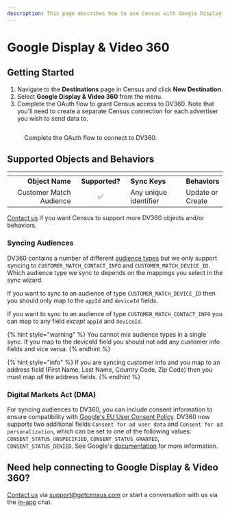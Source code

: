 ```yaml
---
description: This page describes how to use Census with Google Display & Video 360.
---
```


# Google Display & Video 360

## Getting Started

1. Navigate to the **Destinations** page in Census and click **New Destination**.
2. Select **Google Display & Video 360** from the menu.
3. Complete the OAuth flow to grant Census access to DV360. Note that you'll need to create a separate Census connection for each advertiser you wish to send data to.

<figure><img src="../.gitbook/assets/google-dv360.png" alt=""><figcaption><p>Complete the OAuth flow to connect to DV360.</p></figcaption></figure>

## Supported Objects and Behaviors

<table data-header-hidden><thead><tr><th width="251" align="right"></th><th width="134" align="center"></th><th width="190"></th><th></th></tr></thead><tbody><tr><td align="right"><strong>Object Name</strong></td><td align="center"><strong>Supported?</strong></td><td><strong>Sync Keys</strong></td><td><strong>Behaviors</strong></td></tr><tr><td align="right">Customer Match Audience</td><td align="center">✅</td><td>Any unique identifier</td><td>Update or Create</td></tr></tbody></table>

[Contact us](mailto:support@getcensus.com) if you want Census to support more DV360 objects and/or behaviors.

### Syncing Audiences

DV360 contains a number of different [audience types](https://developers.google.com/display-video/api/reference/rest/v2/firstAndThirdPartyAudiences#audiencetype) but we only support syncing to `CUSTOMER_MATCH_CONTACT_INFO` and `CUSTOMER_MATCH_DEVICE_ID`. Which audience type we sync to depends on the mappings you select in the sync wizard.

If you want to sync to an audience of type `CUSTOMER_MATCH_DEVICE_ID` then you should only map to the `appId` and `deviceId` fields.

If you want to sync to an audience of type `CUSTOMER_MATCH_CONTACT_INFO` you can map to any field _except_ `appId` and `deviceId`.

{% hint style="warning" %}
You cannot mix audience types in a single sync. If you map to the deviceId field you should not add any customer info fields and vice versa.
{% endhint %}

{% hint style="info" %}
If you are syncing customer info and you map to an address field (First Name, Last Name, Country Code, Zip Code) then you must map _all_ the address fields.
{% endhint %}

### Digital Markets Act (DMA)

For syncing audiences to DV360, you can include consent information to ensure compatibility with [Google's EU User Consent Policy](https://www.google.com/about/company/user-consent-policy/). DV360 now supports two additional fields `Consent for ad user data` and `Consent for ad personalization`, which can be set to one of the following values: `CONSENT_STATUS_UNSPECIFIED`, `CONSENT_STATUS_GRANTED`, `CONSENT_STATUS_DENIED`. See Google's [documentation](https://developers.google.com/display-video/api/reference/rest/v3/firstAndThirdPartyAudiences#ContactInfoList.FIELDS.consent) for more information.

## Need help connecting to Google Display & Video 360?

[Contact us](mailto:support@getcensus.com) via support@getcensus.com or start a conversation with us via the [in-app](https://app.getcensus.com) chat.
